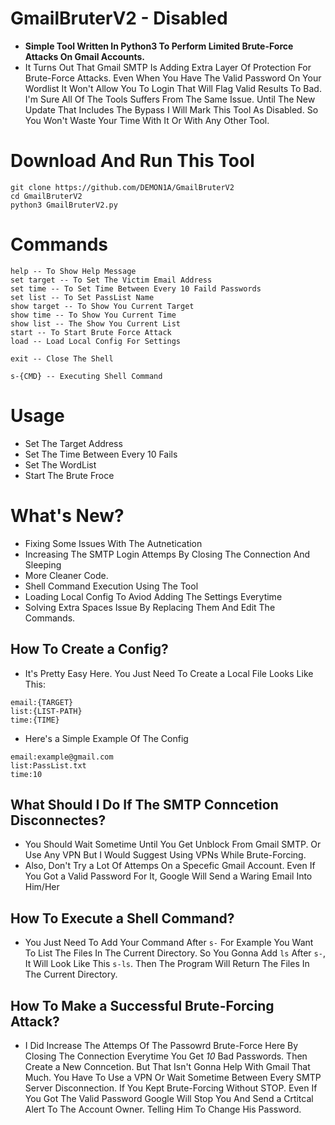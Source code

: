 # GmailBruterV2 - Disabled
 - **Simple Tool Written In Python3 To Perform Limited Brute-Force Attacks On Gmail Accounts.**
 - It Turns Out That Gmail SMTP Is Adding Extra Layer Of Protection For Brute-Force Attacks. Even When You Have The Valid Password On Your Wordlist It Won't Allow You To Login That Will Flag Valid Results To Bad. I'm Sure All Of The Tools Suffers From The Same Issue. Until The New Update That Includes The Bypass I Will Mark This Tool As Disabled. So You Won't Waste Your Time With It Or With Any Other Tool.
 
# Download And Run This Tool
```
git clone https://github.com/DEMON1A/GmailBruterV2
cd GmailBruterV2
python3 GmailBruterV2.py
```
# Commands
```
help -- To Show Help Message 
set target -- To Set The Victim Email Address
set time -- To Set Time Between Every 10 Faild Passwords
set list -- To Set PassList Name
show target -- To Show You Current Target
show time -- To Show You Current Time
show list -- The Show You Current List
start -- To Start Brute Force Attack
load -- Load Local Config For Settings

exit -- Close The Shell

s-{CMD} -- Executing Shell Command
```
# Usage
- Set The Target Address
- Set The Time Between Every 10 Fails
- Set The WordList
- Start The Brute Froce

# What's New?
- Fixing Some Issues With The Autnetication
- Increasing The SMTP Login Attemps By Closing The Connection And Sleeping
- More Cleaner Code.
- Shell Command Execution Using The Tool
- Loading Local Config To Aviod Adding The Settings Everytime
- Solving Extra Spaces Issue By Replacing Them And Edit The Commands.

## How To Create a Config?
- It's Pretty Easy Here. You Just Need To Create a Local File Looks Like This:

```
email:{TARGET}
list:{LIST-PATH}
time:{TIME}
```

- Here's a Simple Example Of The Config

```
email:example@gmail.com
list:PassList.txt
time:10
```

## What Should I Do If The SMTP Conncetion Disconnectes?
- You Should Wait Sometime Until You Get Unblock From Gmail SMTP. Or Use Any VPN But I Would Suggest Using VPNs While Brute-Forcing.
- Also, Don't Try a Lot Of Attemps On a Specefic Gmail Account. Even If You Got a Valid Password For It, Google Will Send a Waring Email Into Him/Her

## How To Execute a Shell Command?
- You Just Need To Add Your Command After `s-` For Example You Want To List The Files In The Current Directory. So You Gonna Add `ls` After `s-`, It Will Look Like This `s-ls`. Then The Program Will Return The Files In The Current Directory.

## How To Make a Successful Brute-Forcing Attack?
- I Did Increase The Attemps Of The Passowrd Brute-Force Here By Closing The Connection Everytime You Get *10* Bad Passwords. Then Create a New Conncetion. But That Isn't Gonna Help With Gmail That Much. You Have To Use a VPN Or Wait Sometime Between Every SMTP Server Disconnection. If You Kept Brute-Forcing Without STOP. Even If You Got The Valid Password Google Will Stop You And Send a Crtitcal Alert To The Account Owner. Telling Him To Change His Password.
